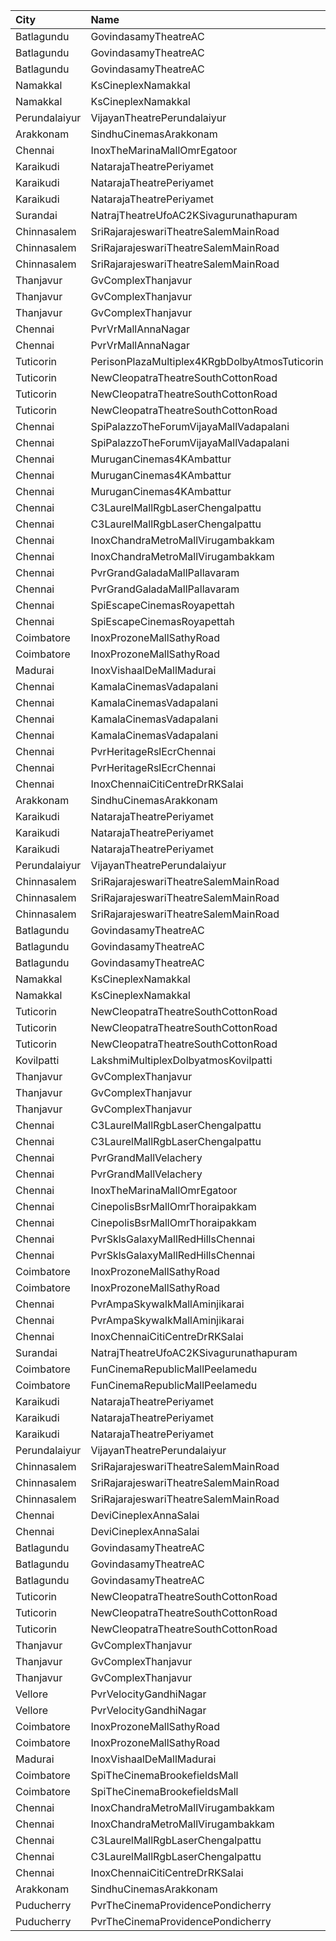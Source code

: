 | City          | Name                                          |  Time | Type         | Price | Capacity | Booked |
| :------------ | :-------------------------------------------- | ----: | :----------- | ----: | -------: | -----: |
| Batlagundu    | GovindasamyTheatreAC                          | 10:30 | Box1         |  150₹ |       21 |     21 |
| Batlagundu    | GovindasamyTheatreAC                          | 10:30 | Box2         |  150₹ |       21 |     21 |
| Batlagundu    | GovindasamyTheatreAC                          | 10:30 | FirstClass   |  100₹ |      247 |    123 |
| Namakkal      | KsCineplexNamakkal                            | 10:30 | Balcony      |  120₹ |       89 |     40 |
| Namakkal      | KsCineplexNamakkal                            | 10:30 | FirstClass   |  100₹ |      113 |     49 |
| Perundalaiyur | VijayanTheatrePerundalaiyur                   | 10:30 | Firstclass   |   80₹ |      168 |     84 |
| Arakkonam     | SindhuCinemasArakkonam                        | 10:30 | Executive    |  100₹ |      290 |    110 |
| Chennai       | InoxTheMarinaMallOmrEgatoor                   | 10:45 | Club         |  153₹ |       91 |      0 |
| Karaikudi     | NatarajaTheatrePeriyamet                      | 10:45 | Balcony      |  130₹ |       72 |     44 |
| Karaikudi     | NatarajaTheatrePeriyamet                      | 10:45 | FirstClass   |  120₹ |       65 |     45 |
| Karaikudi     | NatarajaTheatrePeriyamet                      | 10:45 | SecondClass  |  120₹ |      242 |    176 |
| Surandai      | NatrajTheatreUfoAC2KSivagurunathapuram        | 11:00 | AC           |  150₹ |       51 |     51 |
| Chinnasalem   | SriRajarajeswariTheatreSalemMainRoad          | 11:00 | Platinum     |   30₹ |       74 |     38 |
| Chinnasalem   | SriRajarajeswariTheatreSalemMainRoad          | 11:00 | Diamond      |   30₹ |      285 |    143 |
| Chinnasalem   | SriRajarajeswariTheatreSalemMainRoad          | 11:00 | Bronze       |   30₹ |       57 |     29 |
| Thanjavur     | GvComplexThanjavur                            | 11:15 | Balcony      |  130₹ |      108 |     74 |
| Thanjavur     | GvComplexThanjavur                            | 11:15 | I            |  120₹ |       36 |     24 |
| Thanjavur     | GvComplexThanjavur                            | 11:15 | Ii           |  100₹ |      141 |     71 |
| Chennai       | PvrVrMallAnnaNagar                            | 11:30 | Classic      |   60₹ |       15 |      0 |
| Chennai       | PvrVrMallAnnaNagar                            | 11:30 | Prime        |  191₹ |       78 |      0 |
| Tuticorin     | PerisonPlazaMultiplex4KRgbDolbyAtmosTuticorin | 11:30 | Premium      |  150₹ |      211 |      0 |
| Tuticorin     | NewCleopatraTheatreSouthCottonRoad            | 11:30 | Box          |  100₹ |       32 |     32 |
| Tuticorin     | NewCleopatraTheatreSouthCottonRoad            | 11:30 | BalconyAC    |  100₹ |      100 |     54 |
| Tuticorin     | NewCleopatraTheatreSouthCottonRoad            | 11:30 | FirstClassAC |  100₹ |      569 |    298 |
| Chennai       | SpiPalazzoTheForumVijayaMallVadapalani        | 11:40 | Elite        |  153₹ |      115 |     23 |
| Chennai       | SpiPalazzoTheForumVijayaMallVadapalani        | 11:40 | Budget       |   60₹ |       13 |      4 |
| Chennai       | MuruganCinemas4KAmbattur                      | 11:40 | Box1         |  110₹ |       12 |     12 |
| Chennai       | MuruganCinemas4KAmbattur                      | 11:40 | Box2         |  110₹ |       14 |     10 |
| Chennai       | MuruganCinemas4KAmbattur                      | 11:40 | FirstClass   |  110₹ |      400 |      2 |
| Chennai       | C3LaurelMallRgbLaserChengalpattu              | 11:45 | Platinum     |  150₹ |      224 |     24 |
| Chennai       | C3LaurelMallRgbLaserChengalpattu              | 11:45 | Silver       |  150₹ |       40 |      0 |
| Chennai       | InoxChandraMetroMallVirugambakkam             | 11:50 | Premiere     |   60₹ |       10 |      0 |
| Chennai       | InoxChandraMetroMallVirugambakkam             | 11:50 | Silver       |  153₹ |       81 |      0 |
| Chennai       | PvrGrandGaladaMallPallavaram                  | 11:55 | Classic      |   60₹ |       17 |     17 |
| Chennai       | PvrGrandGaladaMallPallavaram                  | 11:55 | Prime        |  153₹ |       92 |     20 |
| Chennai       | SpiEscapeCinemasRoyapettah                    | 12:00 | Elite        |  191₹ |       50 |     12 |
| Chennai       | SpiEscapeCinemasRoyapettah                    | 12:00 | Budget       |   60₹ |        5 |      5 |
| Coimbatore    | InoxProzoneMallSathyRoad                      | 12:10 | Club         |  153₹ |       71 |      0 |
| Coimbatore    | InoxProzoneMallSathyRoad                      | 12:10 | Executive    |   60₹ |       12 |      0 |
| Madurai       | InoxVishaalDeMallMadurai                      | 12:15 | Club         |  178₹ |       60 |      0 |
| Chennai       | KamalaCinemasVadapalani                       | 12:15 | Lounge1      |  153₹ |       17 |      2 |
| Chennai       | KamalaCinemasVadapalani                       | 12:15 | Lounge2      |  153₹ |       17 |      2 |
| Chennai       | KamalaCinemasVadapalani                       | 12:15 | Elite        |  118₹ |      294 |    101 |
| Chennai       | KamalaCinemasVadapalani                       | 12:15 | Premium      |   60₹ |        5 |      1 |
| Chennai       | PvrHeritageRslEcrChennai                      | 12:20 | Classic      |   60₹ |       11 |     11 |
| Chennai       | PvrHeritageRslEcrChennai                      | 12:20 | Prime        |  153₹ |       99 |     52 |
| Chennai       | InoxChennaiCitiCentreDrRKSalai                | 12:35 | Club         |  153₹ |       70 |      0 |
| Arakkonam     | SindhuCinemasArakkonam                        | 13:30 | Executive    |  100₹ |      290 |    110 |
| Karaikudi     | NatarajaTheatrePeriyamet                      | 14:15 | Balcony      |  130₹ |       72 |     44 |
| Karaikudi     | NatarajaTheatrePeriyamet                      | 14:15 | FirstClass   |  120₹ |       65 |     45 |
| Karaikudi     | NatarajaTheatrePeriyamet                      | 14:15 | SecondClass  |  120₹ |      242 |    176 |
| Perundalaiyur | VijayanTheatrePerundalaiyur                   | 14:15 | Firstclass   |   80₹ |      168 |     84 |
| Chinnasalem   | SriRajarajeswariTheatreSalemMainRoad          | 14:30 | Platinum     |   30₹ |       74 |     38 |
| Chinnasalem   | SriRajarajeswariTheatreSalemMainRoad          | 14:30 | Diamond      |   30₹ |      285 |    143 |
| Chinnasalem   | SriRajarajeswariTheatreSalemMainRoad          | 14:30 | Bronze       |   30₹ |       57 |     29 |
| Batlagundu    | GovindasamyTheatreAC                          | 14:30 | Box1         |  150₹ |       21 |     21 |
| Batlagundu    | GovindasamyTheatreAC                          | 14:30 | Box2         |  150₹ |       21 |     21 |
| Batlagundu    | GovindasamyTheatreAC                          | 14:30 | FirstClass   |  100₹ |      247 |    123 |
| Namakkal      | KsCineplexNamakkal                            | 14:30 | Balcony      |  120₹ |       89 |     40 |
| Namakkal      | KsCineplexNamakkal                            | 14:30 | FirstClass   |  100₹ |      113 |     49 |
| Tuticorin     | NewCleopatraTheatreSouthCottonRoad            | 14:30 | Box          |  100₹ |       32 |     32 |
| Tuticorin     | NewCleopatraTheatreSouthCottonRoad            | 14:30 | BalconyAC    |  100₹ |      100 |     54 |
| Tuticorin     | NewCleopatraTheatreSouthCottonRoad            | 14:30 | FirstClassAC |  100₹ |      569 |    298 |
| Kovilpatti    | LakshmiMultiplexDolbyatmosKovilpatti          | 14:30 | Platinum     |  120₹ |      446 |    223 |
| Thanjavur     | GvComplexThanjavur                            | 14:30 | Balcony      |  130₹ |      108 |     74 |
| Thanjavur     | GvComplexThanjavur                            | 14:30 | I            |  120₹ |       36 |     24 |
| Thanjavur     | GvComplexThanjavur                            | 14:30 | Ii           |  100₹ |      141 |     71 |
| Chennai       | C3LaurelMallRgbLaserChengalpattu              | 14:45 | Platinum     |  150₹ |      224 |      0 |
| Chennai       | C3LaurelMallRgbLaserChengalpattu              | 14:45 | Silver       |  150₹ |       40 |      0 |
| Chennai       | PvrGrandMallVelachery                         | 15:00 | Classic      |   60₹ |       14 |     14 |
| Chennai       | PvrGrandMallVelachery                         | 15:00 | Prime        |  153₹ |      114 |     14 |
| Chennai       | InoxTheMarinaMallOmrEgatoor                   | 15:05 | Club         |  153₹ |       62 |      0 |
| Chennai       | CinepolisBsrMallOmrThoraipakkam               | 15:15 | Normal       |   60₹ |        9 |      0 |
| Chennai       | CinepolisBsrMallOmrThoraipakkam               | 15:15 | Executive    |  153₹ |       76 |      0 |
| Chennai       | PvrSklsGalaxyMallRedHillsChennai              | 15:25 | Classic      |   60₹ |       22 |     22 |
| Chennai       | PvrSklsGalaxyMallRedHillsChennai              | 15:25 | Prime        |  153₹ |      135 |     72 |
| Coimbatore    | InoxProzoneMallSathyRoad                      | 15:25 | Club         |  153₹ |       80 |      0 |
| Coimbatore    | InoxProzoneMallSathyRoad                      | 15:25 | Executive    |   60₹ |       10 |      0 |
| Chennai       | PvrAmpaSkywalkMallAminjikarai                 | 15:30 | Classic      |   60₹ |       16 |      5 |
| Chennai       | PvrAmpaSkywalkMallAminjikarai                 | 15:30 | Prime        |  191₹ |       91 |      2 |
| Chennai       | InoxChennaiCitiCentreDrRKSalai                | 15:40 | Club         |  153₹ |       72 |      0 |
| Surandai      | NatrajTheatreUfoAC2KSivagurunathapuram        | 16:00 | AC           |  150₹ |       51 |     51 |
| Coimbatore    | FunCinemaRepublicMallPeelamedu                | 17:45 | Executive    |  191₹ |      162 |     84 |
| Coimbatore    | FunCinemaRepublicMallPeelamedu                | 17:45 | Normal       |   60₹ |       19 |     14 |
| Karaikudi     | NatarajaTheatrePeriyamet                      | 18:15 | Balcony      |  130₹ |       72 |     44 |
| Karaikudi     | NatarajaTheatrePeriyamet                      | 18:15 | FirstClass   |  120₹ |       65 |     45 |
| Karaikudi     | NatarajaTheatrePeriyamet                      | 18:15 | SecondClass  |  120₹ |      242 |    176 |
| Perundalaiyur | VijayanTheatrePerundalaiyur                   | 18:15 | Firstclass   |   80₹ |      168 |     84 |
| Chinnasalem   | SriRajarajeswariTheatreSalemMainRoad          | 18:30 | Platinum     |   30₹ |       74 |     38 |
| Chinnasalem   | SriRajarajeswariTheatreSalemMainRoad          | 18:30 | Diamond      |   30₹ |      285 |    143 |
| Chinnasalem   | SriRajarajeswariTheatreSalemMainRoad          | 18:30 | Bronze       |   30₹ |       57 |     29 |
| Chennai       | DeviCineplexAnnaSalai                         | 18:30 | Quartz       |  153₹ |      242 |    122 |
| Chennai       | DeviCineplexAnnaSalai                         | 18:30 | Zircon       |   60₹ |       27 |     27 |
| Batlagundu    | GovindasamyTheatreAC                          | 18:30 | Box1         |  150₹ |       21 |     21 |
| Batlagundu    | GovindasamyTheatreAC                          | 18:30 | Box2         |  150₹ |       21 |     21 |
| Batlagundu    | GovindasamyTheatreAC                          | 18:30 | FirstClass   |  100₹ |      247 |    123 |
| Tuticorin     | NewCleopatraTheatreSouthCottonRoad            | 18:30 | Box          |  100₹ |       32 |     32 |
| Tuticorin     | NewCleopatraTheatreSouthCottonRoad            | 18:30 | BalconyAC    |  100₹ |      100 |     54 |
| Tuticorin     | NewCleopatraTheatreSouthCottonRoad            | 18:30 | FirstClassAC |  100₹ |      569 |    298 |
| Thanjavur     | GvComplexThanjavur                            | 18:30 | Balcony      |  130₹ |      108 |     74 |
| Thanjavur     | GvComplexThanjavur                            | 18:30 | I            |  120₹ |       36 |     24 |
| Thanjavur     | GvComplexThanjavur                            | 18:30 | Ii           |  100₹ |      141 |     71 |
| Vellore       | PvrVelocityGandhiNagar                        | 18:35 | Classic      |   60₹ |        8 |      8 |
| Vellore       | PvrVelocityGandhiNagar                        | 18:35 | Prime        |  153₹ |       83 |     15 |
| Coimbatore    | InoxProzoneMallSathyRoad                      | 18:40 | Club         |  153₹ |       82 |      0 |
| Coimbatore    | InoxProzoneMallSathyRoad                      | 18:40 | Executive    |   60₹ |       12 |      0 |
| Madurai       | InoxVishaalDeMallMadurai                      | 18:40 | Club         |  178₹ |       64 |      0 |
| Coimbatore    | SpiTheCinemaBrookefieldsMall                  | 18:45 | Elite        |  191₹ |       87 |      5 |
| Coimbatore    | SpiTheCinemaBrookefieldsMall                  | 18:45 | Budget       |   60₹ |       10 |      3 |
| Chennai       | InoxChandraMetroMallVirugambakkam             | 18:45 | Premiere     |   60₹ |       10 |      0 |
| Chennai       | InoxChandraMetroMallVirugambakkam             | 18:45 | Silver       |  153₹ |       82 |      0 |
| Chennai       | C3LaurelMallRgbLaserChengalpattu              | 18:45 | Platinum     |  150₹ |      224 |      0 |
| Chennai       | C3LaurelMallRgbLaserChengalpattu              | 18:45 | Silver       |  150₹ |       40 |      0 |
| Chennai       | InoxChennaiCitiCentreDrRKSalai                | 18:45 | Club         |  153₹ |       74 |      0 |
| Arakkonam     | SindhuCinemasArakkonam                        | 19:30 | Executive    |  100₹ |      290 |    110 |
| Puducherry    | PvrTheCinemaProvidencePondicherry             | 22:10 | Elite        |  150₹ |      167 |     93 |
| Puducherry    | PvrTheCinemaProvidencePondicherry             | 22:10 | Premium      |  110₹ |       62 |     31 |